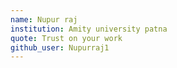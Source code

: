 ```yaml
---
name: Nupur raj
institution: Amity university patna
quote: Trust on your work
github_user: Nupurraj1
---
```

